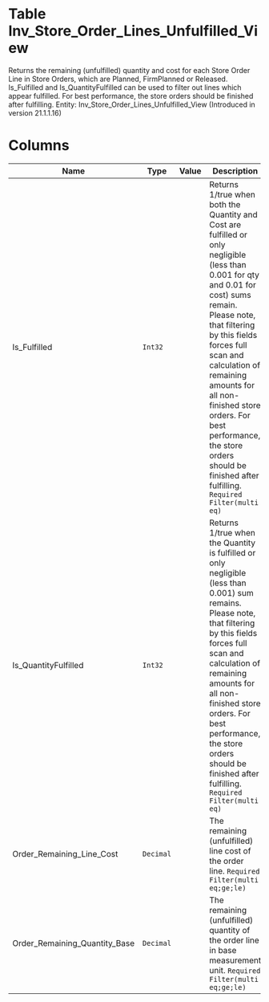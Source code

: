 # Table Inv_Store_Order_Lines_Unfulfilled_View

Returns the remaining (unfulfilled) quantity and cost for each Store Order Line in Store Orders, which are Planned, FirmPlanned or Released. Is_Fulfilled and Is_QuantityFulfilled can be used to filter out lines which appear fulfilled. For best performance, the store orders should be finished after fulfilling. Entity: Inv_Store_Order_Lines_Unfulfilled_View (Introduced in version 21.1.1.16)

# Columns

| Name | Type | Value | Description |
| - | - | - | --- |
|Is_Fulfilled|`Int32`||Returns 1/true when both the Quantity and Cost are fulfilled or only negligible (less than 0.001 for qty and 0.01 for cost) sums remain. Please note, that filtering by this fields forces full scan and calculation of remaining amounts for all non-finished store orders. For best performance, the store orders should be finished after fulfilling. `Required` `Filter(multi eq)` |
|Is_QuantityFulfilled|`Int32`||Returns 1/true when the Quantity is fulfilled or only negligible (less than 0.001) sum remains. Please note, that filtering by this fields forces full scan and calculation of remaining amounts for all non-finished store orders. For best performance, the store orders should be finished after fulfilling. `Required` `Filter(multi eq)` |
|Order_Remaining_Line_Cost|`Decimal`||The remaining (unfulfilled) line cost of the order line. `Required` `Filter(multi eq;ge;le)` |
|Order_Remaining_Quantity_Base|`Decimal`||The remaining (unfulfilled) quantity of the order line in base measurement unit. `Required` `Filter(multi eq;ge;le)` |
